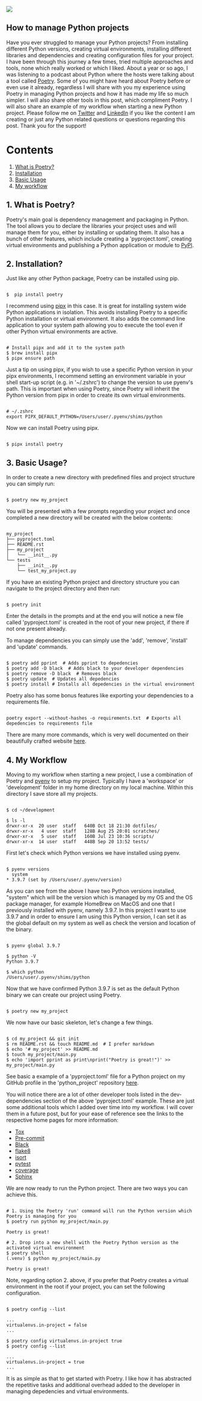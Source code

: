 ![](/static/markdownx/joshua-j-cotten-uyKB8ZZApU0-unsplash.webp)

## How to manage Python projects

Have you ever struggled to manage your Python projects? From installing different Python versions, creating virtual environments, installing different libraries and dependencies and creating configuration files for your project. I have been through this journey a few times, tried multiple approaches and tools, none which really worked or which I liked. About a year or so ago, I was listening to a podcast about Python where the hosts were talking about a tool called [Poetry](https://python-poetry.org/). Some of you might have heard about Poetry before or even use it already, regardless I will share with you my experience using Poetry in managing Python projects and how it has made my life so much simpler. I will also share other tools in this post, which compliment Poetry. I will also share an example of my workflow when starting a new Python project. Please follow me on [Twitter](https://twitter.com/ryanleonbutler) and [LinkedIn](https://www.linkedin.com/in/ryanleonbutler/) if you like the content I am creating or just any Python related questions or questions regarding this post. Thank you for the support!

# Contents
1. [What is Poetry?](#intro)
2. [Installation](#instal)
3. [Basic Usage](#use)
4. [My workflow](#workflow)

<div id='intro' markdown='1'></div>

## 1. What is Poetry?
Poetry's main goal is dependency management and packaging in Python. The tool allows you to declare the libraries your project uses and will manage them for you, either by installing or updating them. It also has a bunch of other features, which include creating a 'pyproject.toml', creating virtual environments and publishing a Python application or module to [PyPI](https://pypi.org/).

<div id='install' markdown='1'></div>

## 2. Installation?
Just like any other Python package, Poetry can be installed using pip.

<pre><code class="language-bash">
$  pip install poetry
</code></pre>
I recommend using [pipx](https://github.com/pypa/pipx) in this case. It is great for installing system wide Python applications in isolation. This avoids installing Poetry to a specific Python installation or virtual environment. It also adds the command line application to your system path allowing you to execute the tool even if other Python virtual environments are active.

<pre><code class="language-bash">
# Install pipx and add it to the system path
$ brew install pipx
$ pipx ensure path
</code></pre>

Just a tip on using pipx, if you wish to use a specific Python version in your pipx environments, I recommend setting an environment variable in your shell start-up script (e.g. in '~/.zshrc') to change the version to use pyenv's path. This is important when using Poetry, since Poetry will inherit the Python version from pipx in order to create its own virtual environments.

<pre><code class="language-bash">
# ~/.zshrc
export PIPX_DEFAULT_PYTHON=/Users/user/.pyenv/shims/python
</code></pre>

Now we can install Poetry using pipx.

<pre><code class="language-bash">
$ pipx install poetry
</code></pre>

<div id='use' markdown='1'></div>

## 3. Basic Usage?
In order to create a new directory with predefined files and project structure you can simply run:

<pre><code class="language-bash">
$ poetry new my_project
</code></pre>

You will be presented with a few prompts regarding your project and once completed a new directory will be created with the below contents:

<pre><code class="language-bash">
my_project
├── pyproject.toml
├── README.rst
├── my_project
│   └── __init__.py
└── tests
    ├── __init__.py
    └── test_my_project.py
</code></pre>

If you have an existing Python project and directory structure you can navigate to the project directory and then run:

<pre><code class="language-bash">
$ poetry init
</code></pre>

Enter the details in the prompts and at the end you will notice a new file called 'pyproject.toml' is created in the root of your new project, if there if not one present already.

To manage dependencies you can simply use the 'add', 'remove', 'install' and 'update' commands.

<pre><code class="language-bash">
$ poetry add pprint  # Adds pprint to depedencies
$ poetry add -D black  # Adds black to your developer dependencies
$ poetry remove -D black  # Removes black
$ poetry update  # Updates all depedencies
$ poetry install # Installs all depedencies in the virtual environment
</code></pre>

Poetry also has some bonus features like exporting your dependencies to a requirements file.

<pre><code class="language-bash">
poetry export --without-hashes -o requirements.txt  # Exports all depedencies to requirements file
</code></pre>

There are many more commands, which is very well documented on their beautifully crafted website [here]().

<div id='workflow' markdown='1'></div>

## 4. My Workflow
Moving to my workflow when starting a new project, I use a combination of Poetry and [pyenv](https://github.com/pyenv/pyenv) to setup my project. Typically I have a 'workspace' or 'development' folder in my home directory on my local machine. Within this directory I save store all my projects.

<pre><code class="language-bash">
$ cd ~/development

$ ls -l
drwxr-xr-x  20 user  staff   640B Oct 18 21:30 dotfiles/
drwxr-xr-x   4 user  staff   128B Aug 25 20:01 scratches/
drwxr-xr-x   5 user  staff   160B Jul 23 10:36 scripts/
drwxr-xr-x  14 user  staff   448B Sep 20 13:52 tests/
</code></pre>

First let's check which Python versions we have installed using pyenv.

<pre><code class="language-bash">
$ pyenv versions
  system
* 3.9.7 (set by /Users/user/.pyenv/version)
</code></pre>

As you can see from the above I have two Python versions installed, "system" which will be the version which is managed by my OS and the OS package manager, for example HomeBrew on MacOS and one that I previously installed with pyenv, namely 3.9.7. In this project I want to use 3.9.7 and in order to ensure I am using this Python version, I can set it as the global default on my system as well as check the version and location of the binary.

<pre><code class="language-bash">
$ pyenv global 3.9.7

$ python -V
Python 3.9.7

$ which python
/Users/user/.pyenv/shims/python
</code></pre>

Now that we have confirmed Python 3.9.7 is set as the default Python binary we can create our project using Poetry.

<pre><code class="language-bash">
$ poetry new my_project
</code></pre>

We now have our basic skeleton, let's change a few things.

<pre><code class="language-bash">
$ cd my_project && git init
$ rm README.rst && touch README.md  # I prefer markdown
$ echo '# my_project' >> README.md
$ touch my_project/main.py
$ echo 'import pprint as print\nprint("Poetry is great!")' >> my_project/main.py
</code></pre>

See basic a example of a 'pyproject.toml' file for a Python project on my GitHub profile in the 'python_project' repository [here](https://github.com/ryanleonbutler/python_project/blob/main/pyproject.toml).

You will notice there are a lot of other developer tools listed in the dev-dependencies section of the above 'pyproject.toml' example. These are just some additional tools which I added over time into my workflow. I will cover them in a future post, but for your ease of reference see the links to the respective home pages for more information:

- [Tox](https://tox.wiki/en/latest/)
- [Pre-commit](https://pre-commit.com/)
- [Black](https://github.com/psf/black)
- [flake8](https://flake8.pycqa.org/en/latest/)
- [isort](https://github.com/PyCQA/isort)
- [pytest](https://docs.pytest.org/en/6.2.x/)
- [coverage](https://coverage.readthedocs.io/en/6.0.2/)
- [Sphinx](https://www.sphinx-doc.org/en/master/)

We are now ready to run the Python project. There are two ways you can achieve this.

<pre><code class="language-bash">
# 1. Using the Poetry 'run' command will run the Python version which Poetry is managing for you
$ poetry run python my_project/main.py

Poetry is great!

# 2. Drop into a new shell with the Poetry Python version as the activated virtual environment
$ poetry shell
(.venv) $ python my_project/main.py

Poetry is great!
</code></pre>

Note, regarding option 2. above, if you prefer that Poetry creates a virtual environment in the root if your project, you can set the following configuration.

<pre><code class="language-bash">
$ poetry config --list

...
virtualenvs.in-project = false
...

$ poetry config virtualenvs.in-project true
$ poetry config --list

...
virtualenvs.in-project = true
...
</code></pre>

It is as simple as that to get started with Poetry. I like how it has abstracted the repetitive tasks and additional overhead added to the developer in managing depedencies and virtual environments.